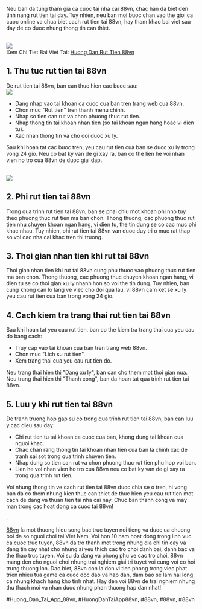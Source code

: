 <p>Neu ban da tung tham gia ca cuoc tai nha cai 88vn, chac han da biet den tinh nang rut tien tai day. Tuy nhien, neu ban moi buoc chan vao the gioi ca cuoc online va chua biet cach rut tien tai 88vn, hay tham khao bai viet sau day de co duoc nhung thong tin can thiet.</p><br><img src="https://88vn.mba/wp-content/uploads/2025/02/huong-dan-rut-tien-88vn-3.webp"></br>
Xem Chi Tiet Bai Viet Tai: <a href="https://88vn.mba/huong-dan-rut-tien-88vn/">Huong Dan Rut Tien 88vn</a><h2>1. Thu tuc rut tien tai 88vn</h2><p>De rut tien tai 88vn, ban can thuc hien cac buoc sau:<br><img src="https://88vn.mba/wp-content/uploads/2025/02/huong-dan-nap-tien-88vn.webp"></br><ul>
<li>Dang nhap vao tai khoan ca cuoc cua ban tren trang web cua 88vn.</li>
<li>Chon muc "Rut tien" tren thanh menu chinh.</li>
<li>Nhap so tien can rut va chon phuong thuc rut tien.</li>
<li>Nhap thong tin tai khoan nhan tien (so tai khoan ngan hang hoac vi dien tu).</li>
<li>Xac nhan thong tin va cho doi duoc xu ly.</li>
</ul><p>Sau khi hoan tat cac buoc tren, yeu cau rut tien cua ban se duoc xu ly trong vong 24 gio. Neu co bat ky van de gi xay ra, ban co the lien he voi nhan vien ho tro cua 88vn de duoc giai dap.</p><br><img src="https://88vn.mba/wp-content/uploads/2025/02/huong-dan-rut-tien-88vn-2.webp"></br><h2>2. Phi rut tien tai 88vn</h2><p>Trong qua trinh rut tien tai 88vn, ban se phai chiu mot khoan phi nho tuy theo phuong thuc rut tien ma ban chon. Thong thuong, cac phuong thuc rut tien nhu chuyen khoan ngan hang, vi dien tu, the tin dung se co cac muc phi khac nhau. Tuy nhien, phi rut tien tai 88vn van duoc duy tri o muc rat thap so voi cac nha cai khac tren thi truong.<h2>3. Thoi gian nhan tien khi rut tai 88vn</h2><p>Thoi gian nhan tien khi rut tai 88vn cung phu thuoc vao phuong thuc rut tien ma ban chon. Thong thuong, cac phuong thuc chuyen khoan ngan hang, vi dien tu se co thoi gian xu ly nhanh hon so voi the tin dung. Tuy nhien, ban cung khong can lo lang ve viec cho doi qua lau, vi 88vn cam ket se xu ly yeu cau rut tien cua ban trong vong 24 gio.</p><h2>4. Cach kiem tra trang thai rut tien tai 88vn</h2><p>Sau khi hoan tat yeu cau rut tien, ban co the kiem tra trang thai cua yeu cau do bang cach:<ul>
<li>Truy cap vao tai khoan cua ban tren trang web 88vn.</li>
<li>Chon muc "Lich su rut tien".</li>
<li>Xem trang thai cua yeu cau rut tien do.</li>
</ul><p>Neu trang thai hien thi "Dang xu ly", ban can cho them mot thoi gian nua. Neu trang thai hien thi "Thanh cong", ban da hoan tat qua trinh rut tien tai 88vn.</p><h2>5. Luu y khi rut tien tai 88vn</h2><p>De tranh truong hop gap su co trong qua trinh rut tien tai 88vn, ban can luu y cac dieu sau day:</p><ul>
<li>Chi rut tien tu tai khoan ca cuoc cua ban, khong dung tai khoan cua nguoi khac.</li>
<li>Chac chan rang thong tin tai khoan nhan tien cua ban la chinh xac de tranh sai sot trong qua trinh chuyen tien.</li>
<li>Nhap dung so tien can rut va chon phuong thuc rut tien phu hop voi ban.</li>
<li>Lien he voi nhan vien ho tro cua 88vn neu co bat ky van de gi xay ra trong qua trinh rut tien.</li>
</ul><p>Voi nhung thong tin ve cach rut tien tai 88vn duoc chia se o tren, hi vong ban da co them nhung kien thuc can thiet de thuc hien yeu cau rut tien mot cach de dang va thuan tien tai nha cai nay. Chuc ban thanh cong va may man trong cac hoat dong ca cuoc tai 88vn!</p><p>.

<a href="https://88vn.mba/">88vn</a> la mot thuong hieu song bac truc tuyen noi tieng va duoc ua chuong boi da so nguoi choi tai Viet Nam. Voi hon 10 nam hoat dong trong linh vuc ca cuoc truc tuyen, 88vn da tro thanh mot trong nhung dia chi tin cay va dang tin cay nhat cho nhung ai yeu thich cac tro choi danh bai, danh bac va the thao truc tuyen. Voi su da dang va phong phu ve cac tro choi, 88vn mang den cho nguoi choi nhung trai nghiem giai tri tuyet voi cung voi co hoi trung thuong lon. Dac biet, 88vn con la don vi tien phong trong viec phat trien nhieu tua game ca cuoc doc dao va hap dan, dam bao se lam hai long ca nhung khach hang kho tinh nhat. Hay den voi 88vn de trai nghiem nhung thu thach moi va nhan duoc nhung phan thuong hap dan nhat!</p>
#Huong_Dan_Tai_App_88vn, #HuongDanTaiApp88vn, #88vn, #88vn, #88vn
